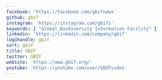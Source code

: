 ```yaml
---
facebook: 'https://facebook.com/gbifnews'
github: gbif
instagram: 'https://instagram.com/gbifs'
keywords: [ "Global Biodiversity Information Facility" ]
linkedin: 'https://linkedin.com/company/gbif'
logohandle: gbif
sort: gbif
title: GBIF
twitter: GBIF
website: 'https://www.gbif.org/'
youtube: 'https://youtube.com/user/GBIFvideo'
---
```

